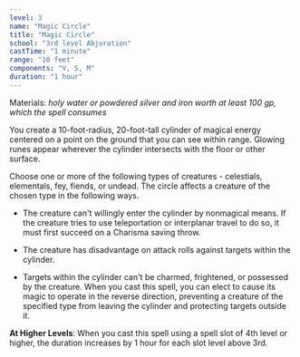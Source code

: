```yaml
---
level: 3
name: "Magic Circle"
title: "Magic Circle"
school: "3rd level Abjuration"
castTime: "1 minute"
range: "10 feet"
components: "V, S, M"
duration: "1 hour"
---
```


Materials: *holy water or powdered silver and iron worth at least 100 gp, which the spell consumes*

You create a 10-foot-radius, 20-foot-tall cylinder of magical energy centered on a point on the ground that you can see within range. Glowing runes appear wherever the cylinder intersects with the floor or other surface.

Choose one or more of the following types of creatures - celestials, elementals, fey, fiends, or undead. The circle affects a creature of the chosen type in the following ways.

- The creature can't willingly enter the cylinder by nonmagical means. If the creature tries to use teleportation or interplanar travel to do so, it must first succeed on a Charisma saving throw.

- The creature has disadvantage on attack rolls against targets within the cylinder.

- Targets within the cylinder can't be charmed, frightened, or possessed by the creature. When you cast this spell, you can elect to cause its magic to operate in the reverse direction, preventing a creature of the specified type from leaving the cylinder and protecting targets outside it.

**At Higher Levels**: When you cast this spell using a spell slot of 4th level or higher, the duration increases by 1 hour for each slot level above 3rd.
